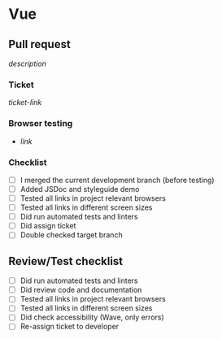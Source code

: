 # Vue

## Pull request
*description*
 
### Ticket
*ticket-link*
 
### Browser testing
- *link*
 
### Checklist
- [ ] I merged the current development branch (before testing)
- [ ] Added JSDoc and styleguide demo
- [ ] Tested all links in project relevant browsers
- [ ] Tested all links in different screen sizes
- [ ] Did run automated tests and linters
- [ ] Did assign ticket
- [ ] Double checked target branch
 
## Review/Test checklist
- [ ] Did run automated tests and linters
- [ ] Did review code and documentation
- [ ] Tested all links in project relevant browsers
- [ ] Tested all links in different screen sizes
- [ ] Did check accessibility (Wave, only errors)
- [ ] Re-assign ticket to developer
